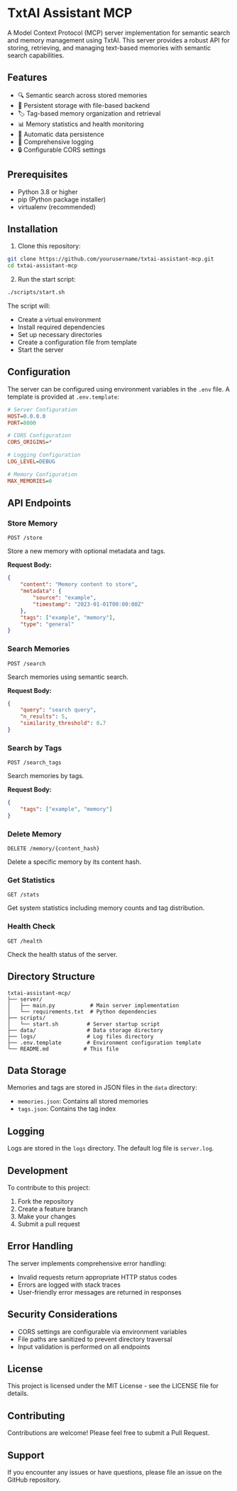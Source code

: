 # TxtAI Assistant MCP

A Model Context Protocol (MCP) server implementation for semantic search and memory management using TxtAI. This server provides a robust API for storing, retrieving, and managing text-based memories with semantic search capabilities.

## Features

- 🔍 Semantic search across stored memories
- 💾 Persistent storage with file-based backend
- 🏷️ Tag-based memory organization and retrieval
- 📊 Memory statistics and health monitoring
- 🔄 Automatic data persistence
- 📝 Comprehensive logging
- 🔒 Configurable CORS settings

## Prerequisites

- Python 3.8 or higher
- pip (Python package installer)
- virtualenv (recommended)

## Installation

1. Clone this repository:
```bash
git clone https://github.com/yourusername/txtai-assistant-mcp.git
cd txtai-assistant-mcp
```

2. Run the start script:
```bash
./scripts/start.sh
```

The script will:
- Create a virtual environment
- Install required dependencies
- Set up necessary directories
- Create a configuration file from template
- Start the server

## Configuration

The server can be configured using environment variables in the `.env` file. A template is provided at `.env.template`:

```ini
# Server Configuration
HOST=0.0.0.0
PORT=8000

# CORS Configuration
CORS_ORIGINS=*

# Logging Configuration
LOG_LEVEL=DEBUG

# Memory Configuration
MAX_MEMORIES=0
```

## API Endpoints

### Store Memory
```http
POST /store
```
Store a new memory with optional metadata and tags.

**Request Body:**
```json
{
    "content": "Memory content to store",
    "metadata": {
        "source": "example",
        "timestamp": "2023-01-01T00:00:00Z"
    },
    "tags": ["example", "memory"],
    "type": "general"
}
```

### Search Memories
```http
POST /search
```
Search memories using semantic search.

**Request Body:**
```json
{
    "query": "search query",
    "n_results": 5,
    "similarity_threshold": 0.7
}
```

### Search by Tags
```http
POST /search_tags
```
Search memories by tags.

**Request Body:**
```json
{
    "tags": ["example", "memory"]
}
```

### Delete Memory
```http
DELETE /memory/{content_hash}
```
Delete a specific memory by its content hash.

### Get Statistics
```http
GET /stats
```
Get system statistics including memory counts and tag distribution.

### Health Check
```http
GET /health
```
Check the health status of the server.

## Directory Structure

```
txtai-assistant-mcp/
├── server/
│   ├── main.py           # Main server implementation
│   └── requirements.txt  # Python dependencies
├── scripts/
│   └── start.sh         # Server startup script
├── data/                # Data storage directory
├── logs/                # Log files directory
├── .env.template        # Environment configuration template
└── README.md           # This file
```

## Data Storage

Memories and tags are stored in JSON files in the `data` directory:
- `memories.json`: Contains all stored memories
- `tags.json`: Contains the tag index

## Logging

Logs are stored in the `logs` directory. The default log file is `server.log`.

## Development

To contribute to this project:

1. Fork the repository
2. Create a feature branch
3. Make your changes
4. Submit a pull request

## Error Handling

The server implements comprehensive error handling:
- Invalid requests return appropriate HTTP status codes
- Errors are logged with stack traces
- User-friendly error messages are returned in responses

## Security Considerations

- CORS settings are configurable via environment variables
- File paths are sanitized to prevent directory traversal
- Input validation is performed on all endpoints

## License

This project is licensed under the MIT License - see the LICENSE file for details.

## Contributing

Contributions are welcome! Please feel free to submit a Pull Request.

## Support

If you encounter any issues or have questions, please file an issue on the GitHub repository.
